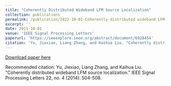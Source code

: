```yaml
---
title: "Coherently Distributed Wideband LFM Source Localization"
collection: publications
permalink: /publication/2022-10-01-Coherently distributed wideband LFM source localization
excerpt: ''
date: 2021-10-01
venue: 'IEEE Signal Processing Letters'
paperurl: 'https://ieeexplore.ieee.org/abstract/document/6928454'
citation: 'Yu, Jiexiao, Liang Zhang, and Kaihua Liu. "Coherently distributed wideband LFM source localization." IEEE Signal Processing Letters 22, no. 4 (2014): 504-508.'
---
```


[Download paper here](https://ieeexplore.ieee.org/abstract/document/6928454)

Recommended citation: Yu, Jiexiao, Liang Zhang, and Kaihua Liu. "Coherently distributed wideband LFM source localization." IEEE Signal Processing Letters 22, no. 4 (2014): 504-508.